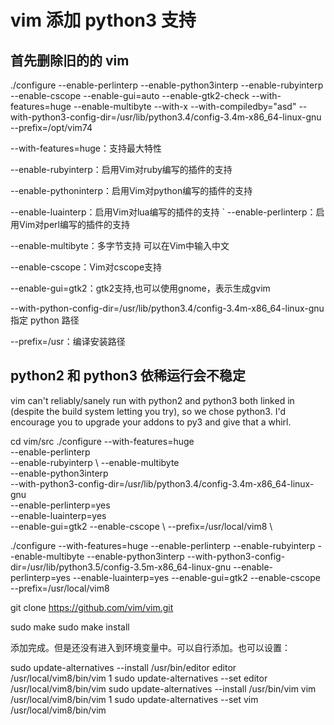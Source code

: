 
# vim 添加 python3 支持 

## 首先删除旧的的 vim   

./configure --enable-perlinterp --enable-python3interp --enable-rubyinterp --enable-cscope --enable-gui=auto --enable-gtk2-check --with-features=huge --enable-multibyte --with-x --with-compiledby="asd" --with-python3-config-dir=/usr/lib/python3.4/config-3.4m-x86_64-linux-gnu --prefix=/opt/vim74 


--with-features=huge：支持最大特性

--enable-rubyinterp：启用Vim对ruby编写的插件的支持

--enable-pythoninterp：启用Vim对python编写的插件的支持

--enable-luainterp：启用Vim对lua编写的插件的支持
`
--enable-perlinterp：启用Vim对perl编写的插件的支持

--enable-multibyte：多字节支持 可以在Vim中输入中文

--enable-cscope：Vim对cscope支持

--enable-gui=gtk2：gtk2支持,也可以使用gnome，表示生成gvim

--with-python-config-dir=/usr/lib/python3.4/config-3.4m-x86_64-linux-gnu 指定 python 路径

--prefix=/usr：编译安装路径


## python2 和 python3 依稀运行会不稳定   

vim can't reliably/sanely run with python2 and python3 both linked in (despite the build system letting you try), so we chose python3. I'd encourage you to upgrade your addons to py3 and give that a whirl.

cd vim/src
./configure --with-features=huge \
            --enable-perlinterp  \
            --enable-rubyinterp \ 
            --enable-multibyte \
            --enable-python3interp  \
            --with-python3-config-dir=/usr/lib/python3.4/config-3.4m-x86_64-linux-gnu \
            --enable-perlinterp=yes \
            --enable-luainterp=yes \
            --enable-gui=gtk2 --enable-cscope \ 
            --prefix=/usr/local/vim8  \



./configure --with-features=huge --enable-perlinterp  --enable-rubyinterp  --enable-multibyte --enable-python3interp  --with-python3-config-dir=/usr/lib/python3.5/config-3.5m-x86_64-linux-gnu --enable-perlinterp=yes --enable-luainterp=yes --enable-gui=gtk2 --enable-cscope  --prefix=/usr/local/vim8  

git clone https://github.com/vim/vim.git

sudo make
sudo make install

添加完成。但是还没有进入到环境变量中。可以自行添加。也可以设置：

sudo update-alternatives --install /usr/bin/editor editor /usr/local/vim8/bin/vim 1
sudo update-alternatives --set editor /usr/local/vim8/bin/vim
sudo update-alternatives --install /usr/bin/vim vim /usr/local/vim8/bin/vim 1
sudo update-alternatives --set vim /usr/local/vim8/bin/vim